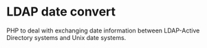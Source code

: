 # LDAP date convert

PHP to deal with exchanging date information between LDAP-Active Directory systems and Unix date systems.
